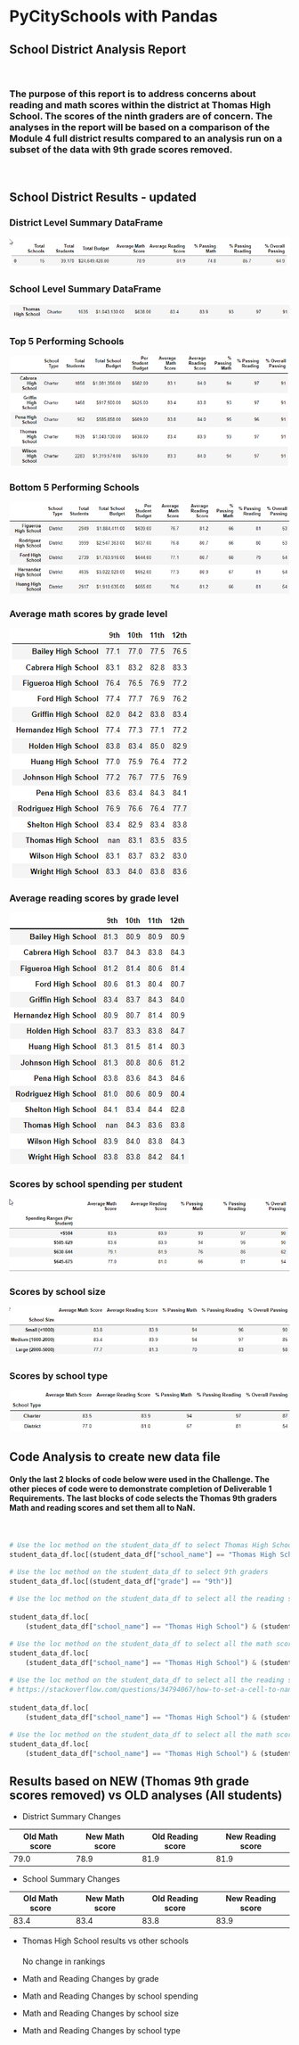 # PyCitySchools with Pandas

## School District Analysis Report
` `  
### The purpose of this report is to address concerns about reading and math scores within the district at Thomas High School. The scores of the ninth graders are of concern. The analyses in the report will be based on a comparison of the Module 4 full district results compared to an analysis run on a subset of the data with 9th grade scores removed.
` `  
## School District Results - updated

### District Level Summary DataFrame
![district new](./Resources/DistrictSummaryNew.png)

### School Level Summary DataFrame
![school new](./Resources/SchoolSummaryNew.png)

### Top 5 Performing Schools
![Top new](./Resources/TopSchoolsNew.png)

### Bottom 5 Performing Schools
![Bottom new](./Resources/BottomSchoolsNew.png)

### Average math scores by grade level
![Math Grade new](./Resources/MathGradeNew.png)

### Average reading scores by grade level
![Read Grade new](./Resources/ReadingGradeNew.png)

### Scores by school spending per student
![Spending new](./Resources/SpendingNew.png)

### Scores by school size
![Size new](./Resources/SizeNew.png)

### Scores by school type
![Type new](./Resources/TypeNew.png)

## Code Analysis to create new data file
#### Only the last 2 blocks of code below were used in the Challenge. The other pieces of code were to demonstrate completion of Deliverable 1 Requirements. The last blocks of code selects the Thomas 9th graders Math and reading scores and set them all to NaN.
` `  
```python
# Use the loc method on the student_data_df to select Thomas High School
student_data_df.loc[(student_data_df["school_name"] == "Thomas High School")]
```
```python
# Use the loc method on the student_data_df to select 9th graders
student_data_df.loc[(student_data_df["grade"] == "9th")]
```
```python
# Use the loc method on the student_data_df to select all the reading scores from the 9th grade at Thomas High School 

student_data_df.loc[
    (student_data_df["school_name"] == "Thomas High School") & (student_data_df["grade"] == "9th"),"reading_score"]
```
```python
# Use the loc method on the student_data_df to select all the math scores from the 9th grade at Thomas High School
student_data_df.loc[
    (student_data_df["school_name"] == "Thomas High School") & (student_data_df["grade"] == "9th"),"math_score"]
```
```python
# Use the loc method on the student_data_df to select all the reading scores from the 9th grade at Thomas High School and replace them with NaN. Here is the website reference for the np=NaN code:
# https://stackoverflow.com/questions/34794067/how-to-set-a-cell-to-nan-in-a-pandas-dataframe

student_data_df.loc[
    (student_data_df["school_name"] == "Thomas High School") & (student_data_df["grade"] == "9th"),"reading_score"] = np.NaN
```
```python
# Use the loc method on the student_data_df to select all the math scores from the 9th grade at Thomas High School and replace them with NaN.
student_data_df.loc[
    (student_data_df["school_name"] == "Thomas High School") & (student_data_df["grade"] == "9th"),"math_score"] = np.NaN
```

## Results based on NEW (Thomas 9th grade scores removed) vs OLD analyses (All students)

- District Summary Changes

Old Math score |New Math score |Old Reading score |New Reading score
---|---|---|---
79.0|78.9|81.9|81.9

- School Summary Changes

Old Math score |New Math score |Old Reading score |New Reading score
---|---|---|---
83.4|83.4|83.8|83.9

- Thomas High School results vs other schools
    
    ####
     No change in rankings

- Math and Reading Changes by grade

- Math and Reading Changes by school spending

- Math and Reading Changes by school size

- Math and Reading Changes by school type